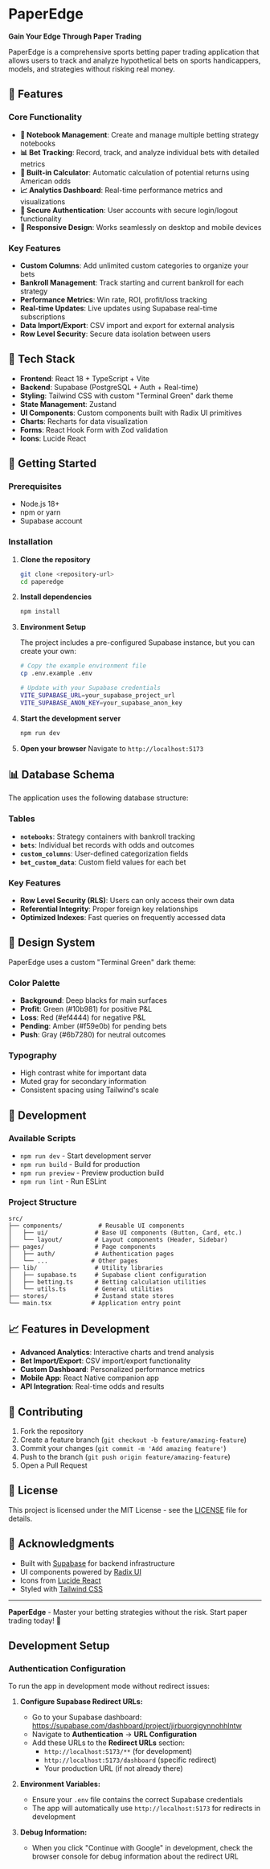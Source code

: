 # PaperEdge

**Gain Your Edge Through Paper Trading**

PaperEdge is a comprehensive sports betting paper trading application that allows users to track and analyze hypothetical bets on sports handicappers, models, and strategies without risking real money.

## 🚀 Features

### Core Functionality
- **📓 Notebook Management**: Create and manage multiple betting strategy notebooks
- **📊 Bet Tracking**: Record, track, and analyze individual bets with detailed metrics
- **🧮 Built-in Calculator**: Automatic calculation of potential returns using American odds
- **📈 Analytics Dashboard**: Real-time performance metrics and visualizations
- **🔐 Secure Authentication**: User accounts with secure login/logout functionality
- **📱 Responsive Design**: Works seamlessly on desktop and mobile devices

### Key Features
- **Custom Columns**: Add unlimited custom categories to organize your bets
- **Bankroll Management**: Track starting and current bankroll for each strategy
- **Performance Metrics**: Win rate, ROI, profit/loss tracking
- **Real-time Updates**: Live updates using Supabase real-time subscriptions
- **Data Import/Export**: CSV import and export for external analysis
- **Row Level Security**: Secure data isolation between users

## 🎯 Tech Stack

- **Frontend**: React 18 + TypeScript + Vite
- **Backend**: Supabase (PostgreSQL + Auth + Real-time)
- **Styling**: Tailwind CSS with custom "Terminal Green" dark theme
- **State Management**: Zustand
- **UI Components**: Custom components built with Radix UI primitives
- **Charts**: Recharts for data visualization
- **Forms**: React Hook Form with Zod validation
- **Icons**: Lucide React

## 🚦 Getting Started

### Prerequisites
- Node.js 18+ 
- npm or yarn
- Supabase account

### Installation

1. **Clone the repository**
   ```bash
   git clone <repository-url>
   cd paperedge
   ```

2. **Install dependencies**
   ```bash
   npm install
   ```

3. **Environment Setup**
   
   The project includes a pre-configured Supabase instance, but you can create your own:
   
   ```bash
   # Copy the example environment file
   cp .env.example .env
   
   # Update with your Supabase credentials
   VITE_SUPABASE_URL=your_supabase_project_url
   VITE_SUPABASE_ANON_KEY=your_supabase_anon_key
   ```

4. **Start the development server**
   ```bash
   npm run dev
   ```

5. **Open your browser**
   Navigate to `http://localhost:5173`

## 📊 Database Schema

The application uses the following database structure:

### Tables
- **`notebooks`**: Strategy containers with bankroll tracking
- **`bets`**: Individual bet records with odds and outcomes
- **`custom_columns`**: User-defined categorization fields
- **`bet_custom_data`**: Custom field values for each bet

### Key Features
- **Row Level Security (RLS)**: Users can only access their own data
- **Referential Integrity**: Proper foreign key relationships
- **Optimized Indexes**: Fast queries on frequently accessed data

## 🎨 Design System

PaperEdge uses a custom "Terminal Green" dark theme:

### Color Palette
- **Background**: Deep blacks for main surfaces
- **Profit**: Green (#10b981) for positive P&L
- **Loss**: Red (#ef4444) for negative P&L  
- **Pending**: Amber (#f59e0b) for pending bets
- **Push**: Gray (#6b7280) for neutral outcomes

### Typography
- High contrast white for important data
- Muted gray for secondary information
- Consistent spacing using Tailwind's scale

## 🔧 Development

### Available Scripts
- `npm run dev` - Start development server
- `npm run build` - Build for production
- `npm run preview` - Preview production build
- `npm run lint` - Run ESLint

### Project Structure
```
src/
├── components/          # Reusable UI components
│   ├── ui/             # Base UI components (Button, Card, etc.)
│   └── layout/         # Layout components (Header, Sidebar)
├── pages/              # Page components
│   ├── auth/           # Authentication pages
│   └── ...            # Other pages
├── lib/                # Utility libraries
│   ├── supabase.ts     # Supabase client configuration
│   ├── betting.ts      # Betting calculation utilities
│   └── utils.ts        # General utilities
├── stores/             # Zustand state stores
└── main.tsx           # Application entry point
```

## 📈 Features in Development

- **Advanced Analytics**: Interactive charts and trend analysis
- **Bet Import/Export**: CSV import/export functionality
- **Custom Dashboard**: Personalized performance metrics
- **Mobile App**: React Native companion app
- **API Integration**: Real-time odds and results

## 🤝 Contributing

1. Fork the repository
2. Create a feature branch (`git checkout -b feature/amazing-feature`)
3. Commit your changes (`git commit -m 'Add amazing feature'`)
4. Push to the branch (`git push origin feature/amazing-feature`)
5. Open a Pull Request

## 📄 License

This project is licensed under the MIT License - see the [LICENSE](LICENSE) file for details.

## 🙏 Acknowledgments

- Built with [Supabase](https://supabase.com) for backend infrastructure
- UI components powered by [Radix UI](https://radix-ui.com)
- Icons from [Lucide React](https://lucide.dev)
- Styled with [Tailwind CSS](https://tailwindcss.com)

---

**PaperEdge** - Master your betting strategies without the risk. Start paper trading today! 🎯 

## Development Setup

### Authentication Configuration

To run the app in development mode without redirect issues:

1. **Configure Supabase Redirect URLs:**
   - Go to your Supabase dashboard: https://supabase.com/dashboard/project/jirbuorgigynnohhlntw
   - Navigate to **Authentication** → **URL Configuration**
   - Add these URLs to the **Redirect URLs** section:
     - `http://localhost:5173/**` (for development)
     - `http://localhost:5173/dashboard` (specific redirect)
     - Your production URL (if not already there)

2. **Environment Variables:**
   - Ensure your `.env` file contains the correct Supabase credentials
   - The app will automatically use `http://localhost:5173` for redirects in development

3. **Debug Information:**
   - When you click "Continue with Google" in development, check the browser console for debug information about the redirect URL 